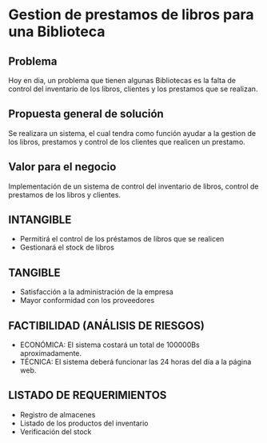 # Gestion de prestamos de libros para una Biblioteca
## Problema
Hoy en dia, un problema que tienen algunas Bibliotecas es la falta de control del inventario de los libros, clientes y los prestamos que se realizan.
## Propuesta general de solución
Se realizara un sistema, el cual tendra como función ayudar a la gestion de los libros, prestamos y control de los clientes que realicen un prestamo.
## Valor para el negocio
Implementación de un sistema de control del inventario de libros, control de prestamos de los libros y clientes.
## INTANGIBLE
- Permitirá el control de los préstamos de libros que se realicen
- Gestionará el stock de libros
## TANGIBLE
- Satisfacción a la administración de la empresa
- Mayor conformidad con los proveedores
## FACTIBILIDAD (ANÁLISIS DE RIESGOS)
- ECONÓMICA: El sistema costará un total de 100000Bs aproximadamente.
- TÉCNICA: El sistema deberá funcionar las 24 horas del día a la página web.
## LISTADO DE REQUERIMIENTOS
- Registro de almacenes
- Listado de los productos del inventario
- Verificación del stock
